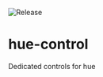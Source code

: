 ![Release](https://github.com/matthewnitschke/hue-control/workflows/Release/badge.svg)

# hue-control
Dedicated controls for hue
